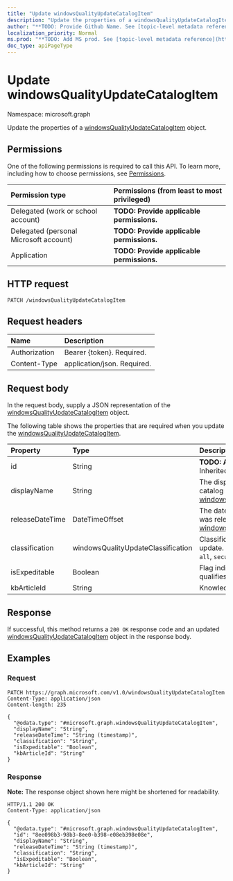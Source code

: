 ```yaml
---
title: "Update windowsQualityUpdateCatalogItem"
description: "Update the properties of a windowsQualityUpdateCatalogItem object."
author: "**TODO: Provide Github Name. See [topic-level metadata reference](https://msgo.azurewebsites.net/add/document/guidelines/metadata.html#topic-level-metadata)**"
localization_priority: Normal
ms.prod: "**TODO: Add MS prod. See [topic-level metadata reference](https://msgo.azurewebsites.net/add/document/guidelines/metadata.html#topic-level-metadata)**"
doc_type: apiPageType
---
```


# Update windowsQualityUpdateCatalogItem
Namespace: microsoft.graph



Update the properties of a [windowsQualityUpdateCatalogItem](../resources/windowsqualityupdatecatalogitem.md) object.

## Permissions
One of the following permissions is required to call this API. To learn more, including how to choose permissions, see [Permissions](/graph/permissions-reference).

|Permission type|Permissions (from least to most privileged)|
|:---|:---|
|Delegated (work or school account)|**TODO: Provide applicable permissions.**|
|Delegated (personal Microsoft account)|**TODO: Provide applicable permissions.**|
|Application|**TODO: Provide applicable permissions.**|

## HTTP request

<!-- {
  "blockType": "ignored"
}
-->
``` http
PATCH /windowsQualityUpdateCatalogItem
```

## Request headers
|Name|Description|
|:---|:---|
|Authorization|Bearer {token}. Required.|
|Content-Type|application/json. Required.|

## Request body
In the request body, supply a JSON representation of the [windowsQualityUpdateCatalogItem](../resources/windowsqualityupdatecatalogitem.md) object.

The following table shows the properties that are required when you update the [windowsQualityUpdateCatalogItem](../resources/windowsqualityupdatecatalogitem.md).

|Property|Type|Description|
|:---|:---|:---|
|id|String|**TODO: Add Description** Inherited from [entity](../resources/entity.md)|
|displayName|String|The display name for the catalog item. Inherited from [windowsUpdateCatalogItem](../resources/windowsupdatecatalogitem.md)|
|releaseDateTime|DateTimeOffset|The date the catalog item was released Inherited from [windowsUpdateCatalogItem](../resources/windowsupdatecatalogitem.md)|
|classification|windowsQualityUpdateClassification|Classification of the quality update. Possible values are: `all`, `security`, `nonSecurity`.|
|isExpeditable|Boolean|Flag indicating if update qualifies for expedite|
|kbArticleId|String|Knowledge base article id|



## Response

If successful, this method returns a `200 OK` response code and an updated [windowsQualityUpdateCatalogItem](../resources/windowsqualityupdatecatalogitem.md) object in the response body.

## Examples

### Request
<!-- {
  "blockType": "request",
  "name": "update_windowsqualityupdatecatalogitem"
}
-->
``` http
PATCH https://graph.microsoft.com/v1.0/windowsQualityUpdateCatalogItem
Content-Type: application/json
Content-length: 235

{
  "@odata.type": "#microsoft.graph.windowsQualityUpdateCatalogItem",
  "displayName": "String",
  "releaseDateTime": "String (timestamp)",
  "classification": "String",
  "isExpeditable": "Boolean",
  "kbArticleId": "String"
}
```


### Response
**Note:** The response object shown here might be shortened for readability.
<!-- {
  "blockType": "response",
  "truncated": true
}
-->
``` http
HTTP/1.1 200 OK
Content-Type: application/json

{
  "@odata.type": "#microsoft.graph.windowsQualityUpdateCatalogItem",
  "id": "8ee098b3-98b3-8ee0-b398-e08eb398e08e",
  "displayName": "String",
  "releaseDateTime": "String (timestamp)",
  "classification": "String",
  "isExpeditable": "Boolean",
  "kbArticleId": "String"
}
```

